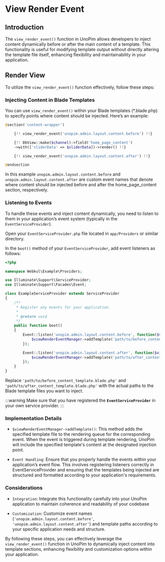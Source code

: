 # View Render Event


## Introduction

The `view_render_event()` function in UnoPim allows developers to inject content dynamically before or after the main content of a template. This functionality is useful for modifying template output without directly altering the template file itself, enhancing flexibility and maintainability in your application.

## Render View

To utilize the `view_render_event()` function effectively, follow these steps:

### Injecting Content in Blade Templates

You can use `view_render_event()` within your Blade templates (*.blade.php) to specify points where content should be injected. Here’s an example:

```php
@section('content-wrapper')

    {!! view_render_event('unopim.admin.layout.content.before') !!}

    {!! DbView::make($channel)->field('home_page_content')
    ->with(['sliderData' => $sliderData])->render() !!}

    {!! view_render_event('unopim.admin.layout.content.after') !!}

@endsection
```

In this example `unopim.admin.layout.content.before` and `unopim.admin.layout.content.after` are custom event names that denote where content should be injected before and after the home_page_content section, respectively.

### Listening to Events

To handle these events and inject content dynamically, you need to listen to them in your application’s event system (typically in the `EventServiceProvider`).

Open your `EventServiceProvider.php` file located in `app/Providers` or similar directory.

In the `boot()` method of your `EventServiceProvider`, add event listeners as follows:

```php
<?php

namespace Webkul\Example\Providers;

use Illuminate\Support\ServiceProvider;
use Illuminate\Support\Facades\Event;

class ExampleServiceProvider extends ServiceProvider
{
    /**
     * Register any events for your application.
     *
     * @return void
     */
    public function boot()
    {
        Event::listen('unopim.admin.layout.content.before', function($viewRenderEventManager) {
            $viewRenderEventManager->addTemplate('path/to/before_content_template.blade.php');
        });

        Event::listen('unopim.admin.layout.content.after', function($viewRenderEventManager) {
            $viewRenderEventManager->addTemplate('path/to/after_content_template.blade.php');
        });
    }
}
```
Replace `'path/to/before_content_template.blade.php'` and `'path/to/after_content_template.blade.php'` with the actual paths to the Blade template files you want to inject.

:::warning
   Make sure that you have registered the **`EventServiceProvider`** in your own service provider.
:::

### Implementation Details

- `$viewRenderEventManager->addTemplate()`: This method adds the specified template file to the rendering queue for the corresponding event. When the event is triggered during template rendering, UnoPim will include the specified template's content at the designated injection point.

- `Event Handling`: Ensure that you properly handle the events within your application’s event flow. This involves registering listeners correctly in EventServiceProvider and ensuring that the templates being injected are structured and formatted according to your application's requirements.

### Considerations

- `Integration`: Integrate this functionality carefully into your UnoPim application to maintain coherence and readability of your codebase

- `Customization`: Customize event names (`'unopim.admin.layout.content.before'`, `'unopim.admin.layout.content.after'`) and template paths according to your specific application needs and structure.

By following these steps, you can effectively leverage the `view_render_event()` function in UnoPim to dynamically inject content into template sections, enhancing flexibility and customization options within your application.